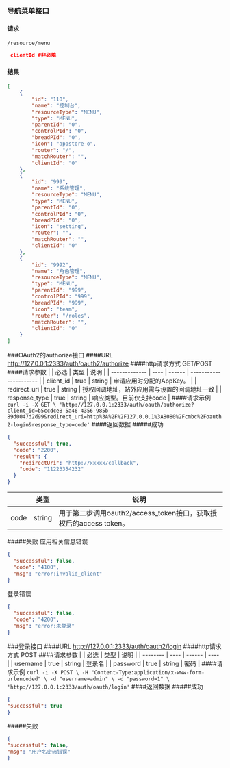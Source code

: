 ### 导航菜单接口

#### 请求

`/resource/menu`

```json
 clientId #非必填
```

#### 结果

```json
[
    {
        "id": "110",
        "name": "控制台",
        "resourceType": "MENU",
        "type": "MENU",
        "parentId": "0",
        "controlPId": "0",
        "breadPId": "0",
        "icon": "appstore-o",
        "router": "/",
        "matchRouter": "",
        "clientId": "0"
    },
    {
        "id": "999",
        "name": "系统管理",
        "resourceType": "MENU",
        "type": "MENU",
        "parentId": "0",
        "controlPId": "0",
        "breadPId": "0",
        "icon": "setting",
        "router": "",
        "matchRouter": "",
        "clientId": "0"
    },
    {
        "id": "9992",
        "name": "角色管理",
        "resourceType": "MENU",
        "type": "MENU",
        "parentId": "999",
        "controlPId": "999",
        "breadPId": "999",
        "icon": "team",
        "router": "/roles",
        "matchRouter": "",
        "clientId": "0"
    }
]

```

###OAuth2的authorize接口
####URL
http://127.0.0.1:2333/auth/oauth2/authorize
####http请求方式
GET/POST
####请求参数
|               | 必选   | 类型     | 说明                     |
| ------------- | ---- | ------ | ---------------------- |
| client_id     | true | string | 申请应用时分配的AppKey。        |
| redirect_uri  | true | string | 授权回调地址，站外应用需与设置的回调地址一致 |
| response_type | true | string | 响应类型。目前仅支持code         |
####请求示例
`curl -i -X GET \
 'http://127.0.0.1:2333/auth/oauth/authorize?client_id=b5ccdce8-5a46-4356-985b-89d0047d2d99&redirect_uri=http%3A%2F%2F127.0.0.1%3A8080%2Fcmbc%2Foauth2-login&response_type=code'`
####返回数据
#####成功
```json
{
  "successful": true,
  "code": "2200",
  "result": {
	"redirectUri": "http://xxxxx/callback",
    "code": "11223354232"
  }
}
```
|      | 类型     | 说明                                       |
| ---- | ------ | ---------------------------------------- |
| code | string | 用于第二步调用oauth2/access_token接口，获取授权后的access token。 |
#####失败
应用相关信息错误
```json
{
  "successful": false,
  "code": "4100",
  "msg": "error:invalid_client"
}
```
登录错误
```json
{
  "successful": false,
  "code": "4200",
  "msg": "error:未登录"
}
```
###登录接口
####URL
http://127.0.0.1:2333/auth/oauth2/login
####http请求方式
POST
####请求参数
|          | 必选   | 类型     | 说明   |
| -------- | ---- | ------ | ---- |
| username | true | string | 登录名  |
| password | true | string | 密码   |
####请求示例
`curl -i -X POST \
    -H "Content-Type:application/x-www-form-urlencoded" \
    -d "username=admin" \
    -d "password=1" \
  'http://127.0.0.1:2333/auth/oauth/login'`
####返回数据
#####成功
```json
{
"successful": true
}
```
#####失败
```json
{
"successful": false,
"msg": "用户名密码错误"
}
```
